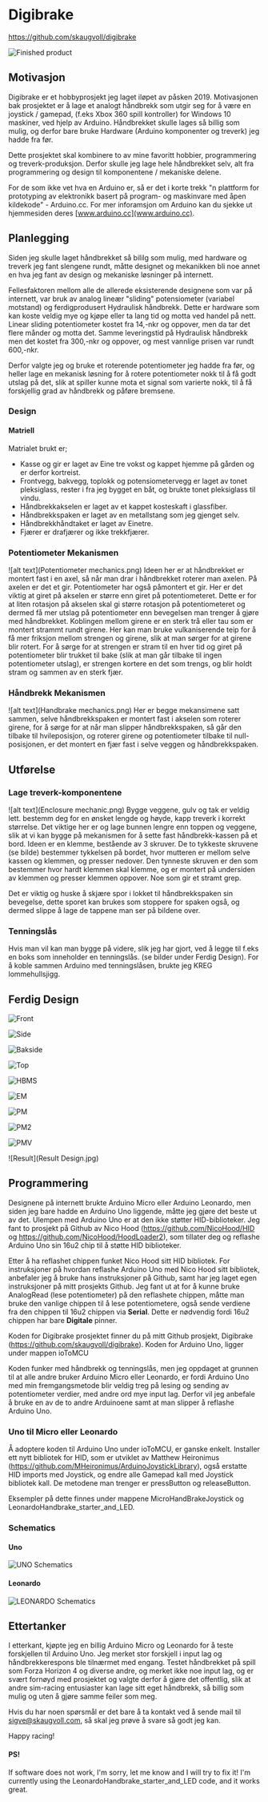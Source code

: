 # Digibrake
https://github.com/skaugvoll/digibrake

![Finished product](light1.jpg)

## Motivasjon
Digibrake er et hobbyprosjekt jeg laget iløpet av påsken 2019.
Motivasjonen bak prosjektet er å lage et analogt håndbrekk som utgir seg for å være en joystick / gamepad, (f.eks Xbox 360 spill kontroller)
for Windows 10 maskiner, ved hjelp av Arduino. Håndbrekket skulle lages så billig som mulig, og derfor bare bruke Hardware (Arduino komponenter og treverk) jeg hadde fra før.

Dette prosjektet skal kombinere to av mine favoritt hobbier, programmering og treverk-produksjon. Derfor skulle jeg lage hele håndbrekket selv, alt fra programmering og design til komponentene / mekaniske delene.

For de som ikke vet hva en Arduino er, så er det i korte trekk
"n plattform for prototyping av elektronikk basert på program- og maskinvare med åpen kildekode" - Arduino.cc. For mer inforamsjon om Arduino kan du sjekke ut hjemmesiden deres [www.arduino.cc](www.arduino.cc).

## Planlegging
Siden jeg skulle laget håndbrekket så bililg som mulig, med hardware og treverk jeg fant slengene rundt, måtte designet og mekanikken bli noe annet en hva jeg fant av design og mekaniske løsninger på internett.

Fellesfaktoren mellom alle de allerede eksisterende designene som var på internett, var bruk av analog lineær "sliding" potensiometer (variabel motstand) og ferdigprodusert Hydraulisk håndbrekk.
Dette er hardware som kan koste veldig mye og kjøpe eller ta lang tid og motta ved handel på nett.
Linear sliding potentiometer kostet fra 14,-nkr og oppover, men da tar det flere månder og motta det.
Samme leveringstid på Hydraulisk håndbrekk men det kostet fra 300,-nkr og oppover, og mest vannlige prisen var rundt 600,-nkr.

Derfor valgte jeg og bruke et roterende potentiometer jeg hadde fra før, og heller lage en mekanisk løsning for å rotere potentiometer nokk til å få godt utslag på det, slik at spiller kunne mota et signal som varierte nokk, til å få forskjellig grad av håndbrekk og påføre bremsene.

### Design

#### Matriell
Matrialet brukt er;
- Kasse og gir er laget av Eine tre vokst og kappet hjemme på gården og er derfor kortreist.
- Frontvegg, bakvegg, toplokk og potensiometervegg er laget av tonet pleksiglass, rester i fra jeg
bygget en båt, og brukte tonet pleksiglass til vindu.
- Håndbrekkakselen er laget av et kappet kosteskaft i glassfiber.
- Håndbrekkspaken er laget av en metallstang som jeg gjenget selv.
- Håndbrekkhåndtaket er laget av Einetre.
- Fjærer er drafjærer og ikke trekkfjærer.

### Potentiometer Mekanismen
![alt text](Potentiometer mechanics.png)
Ideen her er at håndbrekket er montert fast i en axel, så når man drar i håndbrekket roterer man axelen.
På axelen er det et gir. Potentiometer har også påmontert et gir. Her er det viktig at giret på akselen er større enn giret på potentiometeret. Dette er for at liten rotasjon på akselen skal gi større rotasjon på potentiometeret og dermed få mer utslag på potentiometer enn bevegelsen man trenger å gjøre med håndbrekket.
Koblingen mellom girene er en sterk trå eller tau som er montert strammt rundt girene. Her kan man bruke vulkaniserende teip for å få mer friksjon mellom strengen og girene, slik at man sørger for at girene blir rotert. For å sørge for at strengen er stram til en hver tid og giret på potentiometer blir trukket til bake (slik at man går tilbake til ingen potentiometer utslag), er strengen kortere en det som trengs, og blir holdt stram og sammen av en sterk fjær.

### Håndbrekk Mekanismen
![alt text](Handbrake mechanics.png)
Her er begge mekansimene satt sammen, selve håndbrekkspaken er montert fast i akselen som roterer girene,
for å sørge for at når man slipper håndbrekkspaken, så går den tilbake til hvileposisjon, og roterer girene og potentiometer tilbake til null-posisjonen, er det montert en fjær fast i selve veggen og håndbrekkspaken.


## Utførelse
### Lage treverk-komponentene
![alt text](Enclosure mechanic.png)
Bygge veggene, gulv og tak er veldig lett. bestemm deg for en ønsket lengde og høyde, kapp treverk i korrekt størrelse. Det viktige her er og lage bunnen lengre enn toppen og veggene, slik at vi kan bygge på mekanismen for å sette fast håndbrekk-kassen på et bord.
Ideen er en klemme, bestående av 3 skruver.
De to tykkeste skruvene (se bilde) bestemmer tykkelsen på bordet, hvor mutteren er mellom selve kassen og klemmen, og presser nedover. Den tynneste skruven er den som bestemmer hvor hardt klemmen skal klemme, og er montert på undersiden av klemmen og presser klemmen oppover. Noe som gir et stramt grep.

Det er viktig og huske å skjære spor i lokket til håndbrekkspaken sin bevegelse, dette sporet kan brukes som stoppere for spaken også, og dermed slippe å lage de tappene man ser på bildene over.

### Tenningslås
Hvis man vil kan man bygge på videre, slik jeg har gjort, ved å legge til f.eks en boks som inneholder en tenningslås. (se bilder under Ferdig Design). For å koble sammen Arduino med tenningslåsen, brukte jeg KREG lommehullsjigg.

## Ferdig Design
![Front](front.jpg)

![Side](side.jpg)

![Bakside](Back.jpg)

![Top](Top.jpg)

![HBMS](HandbrekkSpakeMedStoppere.jpg)

![EM](enclosureMechanics.jpg)

![PM](PotentiometerMechanics.jpg)

![PM2](PotentiometerMechanicsTwo.jpg)

![PMV](PotentiometerMechGIF.gif)

![Result](Result Design.jpg)



## Programmering
Designene på internett brukte Arduino Micro eller Arduino Leonardo, men siden jeg bare hadde en Arduino Uno liggende, måtte jeg gjøre det beste ut av det. Ulempen med Arduino Uno er at den ikke støtter HID-biblioteker. Jeg fant to prosjekt på Github av Nico Hood (https://github.com/NicoHood/HID og https://github.com/NicoHood/HoodLoader2), som tillater deg og reflashe Arduino Uno sin 16u2 chip til å støtte HID biblioteker.

Etter å ha reflashet chippen funket Nico Hood sitt HID bibliotek.
For instruksjoner på hvordan reflashe Arduino Uno med Nico Hood sitt bibliotek, anbefaler jeg å bruke hans instruksjoner på Github, samt har jeg laget egen instruksjoner på mitt prosjekts Github.
Jeg fant ut at for å kunne bruke AnalogRead (lese potentiometer) på den reflashete chippen, måtte man bruke den vanlige chippen til å lese potentiometere, også sende verdiene fra den chippen til 16u2 chippen via **Serial**. Dette er nødvendig fordi 16u2 chippen har bare **Digitale** pinner.

Koden for Digibrake prosjektet finner du på mitt Github prosjekt, Digibrake (https://github.com/skaugvoll/digibrake). Koden for Arduino Uno, ligger under mappen ioToMCU

Koden funker med håndbrekk og tenningslås, men jeg oppdaget at grunnen til at alle andre bruker Arduino Micro eller Leonardo, er fordi Arduino Uno med min fremgangsmetode blir veldig treg på lesing og sending av potentiometer verdier, med andre ord mye input lag.
Derfor vil jeg anbefale å bruke en av de to andre Arduinoene samt at man slipper å reflashe Arduino Uno.

### Uno til Micro eller Leonardo
Å adoptere koden til Arduino Uno under ioToMCU, er ganske enkelt. Installer ett nytt bibliotek for HID, som er utviklet av Matthew Heironimus (https://github.com/MHeironimus/ArduinoJoystickLibrary), også erstatte HID imports med Joystick, og endre alle Gamepad kall med Joystick bibliotek kall.
De metodene man trenger er pressButton og releaseButton.

Eksempler på dette finnes under mappene MicroHandBrakeJoystick og LeonardoHandbrake_starter_and_LED.

### Schematics
#### Uno
![UNO Schematics](UNO_schematics.png)

#### Leonardo
![LEONARDO Schematics](Leonardo_schematics_starter_led_handbrake.png)

## Ettertanker
I etterkant, kjøpte jeg en billig Arduino Micro og Leonardo for å teste forskjellen til Arduino Uno.
Jeg merket stor forskjell i input lag og håndbrekkerespons ble tilnærmet med engang. Testet håndbrekket på spill som Forza Horizon 4 og diverse andre, og merket ikke noe input lag, og er svært fornøyd med prosjektet og valgte derfor å gjøre det offentlig, slik at andre sim-racing entusiaster kan lage sitt eget håndbrekk, så billig som mulig og uten å gjøre samme feiler som meg.

Hvis du har noen spørsmål er det bare å ta kontakt ved å sende mail til sigve@skaugvoll.com, så skal jeg prøve å svare så godt jeg kan.

Happy racing!

#### PS!
If software does not work, I'm sorry, let me know and I will try to fix it!
I'm currently using the LeonardoHandbrake_starter_and_LED code, and it works great.
